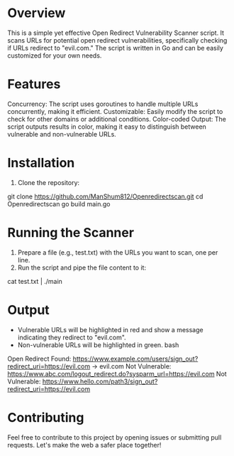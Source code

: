 # Overview
This is a simple yet effective Open Redirect Vulnerability Scanner script. It scans URLs for potential open redirect vulnerabilities, specifically checking if URLs redirect to "evil.com." The script is written in Go and can be easily customized for your own needs.

# Features
Concurrency: The script uses goroutines to handle multiple URLs concurrently, making it efficient.
Customizable: Easily modify the script to check for other domains or additional conditions.
Color-coded Output: The script outputs results in color, making it easy to distinguish between vulnerable and non-vulnerable URLs.

# Installation
1. Clone the repository:

git clone https://github.com/ManShum812/Openredirectscan.git
cd Openredirectscan
go build main.go

# Running the Scanner
1. Prepare a file (e.g., test.txt) with the URLs you want to scan, one per line.
2. Run the script and pipe the file content to it:

cat test.txt | ./main

# Output
- Vulnerable URLs will be highlighted in red and show a message indicating they redirect to "evil.com".
- Non-vulnerable URLs will be highlighted in green.
bash

Open Redirect Found: https://www.example.com/users/sign_out?redirect_uri=https://evil.com -> evil.com
Not Vulnerable: https://www.abc.com/logout_redirect.do?sysparm_url=https://evil.com
Not Vulnerable: https://www.hello.com/path3/sign_out?redirect_uri=https://evil.com



# Contributing
Feel free to contribute to this project by opening issues or submitting pull requests. Let's make the web a safer place together!
